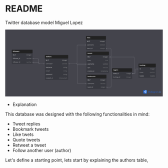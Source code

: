 # README

Twitter database model Miguel Lopez 

![entity-relations diagram](Xwitter.png)
* Explanation

This database was designed with the following functionalities in mind:

* Tweet replies 
* Bookmark tweets
* Like twets
* Quote tweets
* Retweet a tweet
* Follow another user (author)

Let's define a starting point, lets start by explaining the authors table, 

